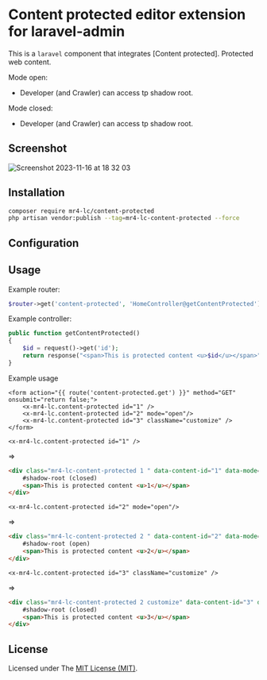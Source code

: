 Content protected editor extension for laravel-admin
======

This is a `laravel` component that integrates [Content protected].
Protected web content.

Mode open:
- Developer (and Crawler) can access tp shadow root.

Mode closed:
- Developer (and Crawler) can access tp shadow root.

## Screenshot
![Screenshot 2023-11-16 at 18 32 03](https://github.com/han48/mr4-lc.content-protected/assets/27817127/148d6921-94d4-4aa7-b4c4-b3c3a4fb7b6f)

## Installation
```bash
composer require mr4-lc/content-protected
php artisan vendor:publish --tag=mr4-lc-content-protected --force
```

## Configuration

## Usage
Example router:
```php
$router->get('content-protected', 'HomeController@getContentProtected')->name('content-protected.get');
```

Example controller:
```php
public function getContentProtected()
{
    $id = request()->get('id');
    return response("<span>This is protected content <u>$id</u></span>", 200);
}
```

Example usage
```blade
<form action="{{ route('content-protected.get') }}" method="GET" onsubmit="return false;">
    <x-mr4-lc.content-protected id="1" />
    <x-mr4-lc.content-protected id="2" mode="open"/>
    <x-mr4-lc.content-protected id="3" className="customize" />
</form>
```

```blade
<x-mr4-lc.content-protected id="1" />
```
=> 
```html
<div class="mr4-lc-content-protected 1 " data-content-id="1" data-mode="closed">
    #shadow-root (closed)
    <span>This is protected content <u>1</u></span>
</div>
```

```blade
<x-mr4-lc.content-protected id="2" mode="open"/>
```
=> 
```html
<div class="mr4-lc-content-protected 2 " data-content-id="2" data-mode="open">
    #shadow-root (open)
    <span>This is protected content <u>2</u></span>
</div>
```

```blade
<x-mr4-lc.content-protected id="3" className="customize" />
```
=> 
```html
<div class="mr4-lc-content-protected 2 customize" data-content-id="3" data-mode="closed">
    #shadow-root (closed)
    <span>This is protected content <u>3</u></span>
</div>
```

## License
Licensed under The [MIT License (MIT)](https://github.com/han48/mr4-lc.content-protected/blob/main/LICENSE).
